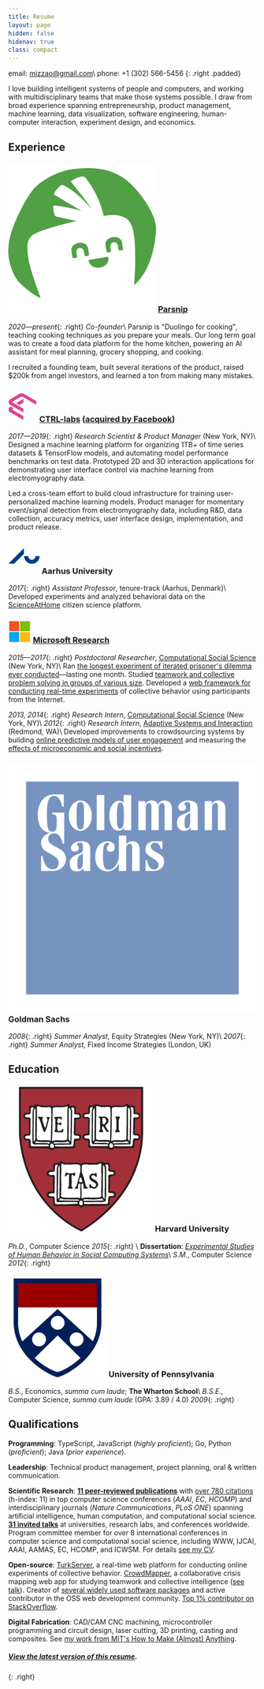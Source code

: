 ```yaml
---
title: Resume
layout: page
hidden: false
hidenav: true
class: compact
---
```

email: <mizzao@gmail.com>\\
phone: +1 (302) 566-5456
{: .right .padded}

I love building intelligent systems of people and computers, and working with
multidisciplinary teams that make those systems possible. I draw from broad
experience spanning entrepreneurship, product management, machine learning, data
visualization, software engineering, human-computer interaction, experiment
design, and economics.

## Experience

### ![Parsnip][parsnip-icon] [Parsnip]
*2020—present*{: .right}
*Co-founder*\\
Parsnip is "Duolingo for cooking", teaching cooking techniques as you prepare
your meals. Our long term goal was to create a food data platform for the home
kitchen, powering an AI assistant for meal planning, grocery shopping, and
cooking.

I recruited a founding team, built several iterations of the product, raised
$200k from angel investors, and learned a ton from making many mistakes.

[parsnip-icon]: /assets/icon-parsnip.png
[Parsnip]: https://parsnip.ai

### ![CTRL-labs][ctrl-icon] [CTRL-labs] ([acquired by Facebook][ctrl-fb])
*2017—2019*{: .right}
*Research Scientist & Product Manager* (New York, NY)\\
Designed a machine learning platform for organizing 1TB+ of time series datasets
& TensorFlow models, and automating model performance benchmarks on test data.
Prototyped 2D and 3D interaction applications for demonstrating user interface
control via machine learning from electromyography data.

Led a cross-team effort to build cloud infrastructure for training
user-personalized machine learning models. Product manager for momentary
event/signal detection from electromyography data, including R&D, data
collection, accuracy metrics, user interface design, implementation, and product
release.

[ctrl-icon]: /assets/icon-ctrl.png
[CTRL-labs]: https://www.ctrl-labs.com/
[ctrl-fb]: https://www.geekwire.com/2019/facebook-acquire-ctrl-labs-neural-interface-startup-raised-cash-amazon-vulcan-others/

### ![Aarhus University][au-icon] Aarhus University
*2017*{: .right}
*Assistant Professor*, tenure-track (Aarhus, Denmark)\\
Developed experiments and analyzed behavioral data on the [ScienceAtHome]
citizen science platform.

[au-icon]: /assets/icon-au.png
[ScienceAtHome]: https://www.scienceathome.org/

### ![Microsoft][ms-icon] [Microsoft Research][msr]
*2015—2017*{: .right}
*Postdoctoral Researcher*, [Computational Social Science][css] (New York, NY)\\
Ran [the longest experiment of iterated prisoner's dilemma ever
conducted][pd-paper]—lasting one month. Studied [teamwork and collective problem
solving in groups of various size][cm-paper]. Developed a [web framework for
conducting real-time experiments][turkserver] of collective behavior using
participants from the Internet.

[pd-paper]: https://www.nature.com/articles/ncomms13800
[cm-paper]: https://journals.plos.org/plosone/article?id=10.1371/journal.pone.0153048

*2013, 2014*{: .right}
*Research Intern*, [Computational Social Science][css] (New York, NY)\\
*2012*{: .right}
*Research Intern*, [Adaptive Systems and Interaction][asi] (Redmond, WA)\\
Developed improvements to crowdsourcing systems by building [online predictive
models of user engagement][hcomp-engagement] and measuring the [effects of
microeconomic and social incentives][hcomp-incentives].

[hcomp-engagement]: /papers/HCOMP13_engagement.pdf
[hcomp-incentives]: /papers/HCOMP13_incentives.pdf

[ms-icon]: /assets/icon-ms.svg
[msr]: https://www.microsoft.com/en-us/research/
[css]: https://www.microsoft.com/en-us/research/group/computational-social-science/
[asi]: https://www.microsoft.com/en-us/research/group/adaptive-systems-and-interaction/

### ![Goldman Sachs][gs-icon] **Goldman Sachs**
*2008*{: .right}
*Summer Analyst*, Equity Strategies (New York, NY)\\
*2007*{: .right}
*Summer Analyst*, Fixed Income Strategies (London, UK)

[gs-icon]: /assets/icon-gs.svg

## Education

### ![Harvard][harvard-icon] Harvard University
*Ph.D.*, Computer Science
*2015*{: .right}
\\
**Dissertation**: *[Experimental Studies of Human Behavior in Social Computing Systems][thesis]*\\
*S.M.*, Computer Science
*2012*{: .right}

[harvard-icon]: /assets/icon-harvard.png
[thesis]: https://dash.harvard.edu/handle/1/17467193

### ![Penn][penn-icon] University of Pennsylvania
*B.S.*, Economics, *summa cum laude*; **The Wharton School**\\
*B.S.E.*, Computer Science, *summa cum laude* (GPA: 3.89 / 4.0)
*2009*{: .right}

[penn-icon]: /assets/icon-penn.jpg

## Qualifications

**Programming**: TypeScript, JavaScript (*highly proficient*); Go, Python (*proficient*); Java (*prior experience*).

<!--
**Databases & Systems**: PostgreSQL, MySQL, Linux, AWS, Devops.
-->

**Leadership**: Technical product management, project planning, oral & written
communication.

**Scientific Research**:
[**11 peer-reviewed publications**](/research) with [over 780 citations][gs] (h-index: 11) in top computer science conferences (*AAAI*, *EC*, *HCOMP*) and interdisciplinary journals (*Nature Communications*, *PLoS ONE*) spanning artificial intelligence, human computation, and computational social science.
[**31 invited talks**](/talks) at universities, research labs, and conferences worldwide.
Program committee member for over 8 international conferences in computer science and computational social science, including WWW, IJCAI, AAAI, AAMAS, EC, HCOMP, and ICWSM. For details [see my CV](/cv).

[gs]: https://scholar.google.com/citations?user=_A4FmDSsqC8J

**Open-source**: [TurkServer], a real-time web platform for conducting online experiments of collective behavior.
[CrowdMapper], a collaborative crisis mapping web app for studying teamwork and collective intelligence ([see talk][cm-talk]).
Creator of [several widely used software packages][github] and active contributor in the OSS web development community.
[Top 1% contributor on StackOverflow][so].

[turkserver]: https://github.com/TurkServer/turkserver-meteor
[crowdmapper]: https://github.com/TurkServer/CrowdMapper
[cm-talk]: https://www.youtube.com/watch?v=cJbGNpmE7f0
[github]: https://github.com/mizzao
[so]: https://stackoverflow.com/users/586086/andrew-mao

**Digital Fabrication**: CAD/CAM CNC machining, microcontroller programming and circuit design, laser cutting, 3D printing, casting and composites.
See [my work from MIT's How to Make (Almost) Anything][htmaa].

[htmaa]: http://fab.cba.mit.edu/classes/863.14/people/andrew_mao/

##### [View the latest version of this resume](/resume).
{: .right}
